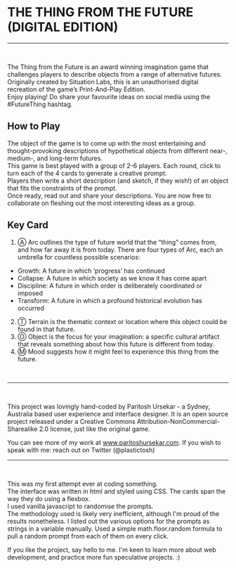 # THE THING FROM THE FUTURE (DIGITAL EDITION)
---
<br>

The Thing from the Future is an award winning imagination game that challenges players to describe objects from a range of alternative futures.  
Originally created by Situation Labs, this is an unauthorised digital recreation of the game’s Print-And-Play Edition.  
Enjoy playing! Do share your favourite ideas on social media using the #FutureThing hashtag.  

## How to Play
The object of the game is to come up with the most entertaining and thought-provoking descriptions of hypothetical objects from different near-, medium-, and long-term futures.  
This game is best played with a group of 2-6 players. Each round, click to turn each of the 4 cards to generate a creative prompt.   
Players then write a short description (and sketch, if they wish!) of an object that fits the constraints of the prompt.  
Once ready, read out and share your descriptions. You are now free to collaborate on fleshing out the most interesting ideas as a group.  

## Key Card
1. Ⓐ Arc outlines  the  type  of  future  world  that  the  “thing”  comes  from, and how far away it is from today. There are four types of Arc, each an umbrella for countless possible scenarios:
  - Growth: A future in which ‘progress’ has continued
  - Collapse: A future in which society as we know it has come apart
  - Discipline: A future in which order is deliberately coordinated or imposed
  - Transform: A future in which a profound historical evolution has occurred
2. Ⓣ Terrain is  the  thematic  context  or  location  where  this  object  could be found in that future.
3. Ⓞ Object is  the  focus  for  your  imagination:  a  specific  cultural  artifact that reveals something about how this future is different from today.
4. Ⓜ Mood suggests  how  it  might  feel  to  experience  this  thing  from  the future.
<br>

---
<br>

This project was lovingly hand-coded by Paritosh Ursekar - a Sydney, Australia based user experience and interface designer. It is an open source project released under a Creative Commons Attribution-NonCommercial-Sharealike 2.0 license, just like the original game. 

You can see more of my work at www.paritoshursekar.com. If you wish to speak with me: reach out on Twitter (@plastictosh)
<br>

---
<br>

This was my first attempt ever at coding something.  
The interface was written in html and styled using CSS. The cards span the way they do using a flexbox.  
I used vanilla javascript to randomise the prompts.  
The methodology used is likely very inefficient, although I'm proud of the results nonetheless. 
I listed out the various options for the prompts as strings in a variable manually. Used a simple math.floor.random formula to pull a random prompt from each of them on every click. 

If you like the project, say hello to me. I'm keen to learn more about web development, and practice more fun speculative projects. :) 





